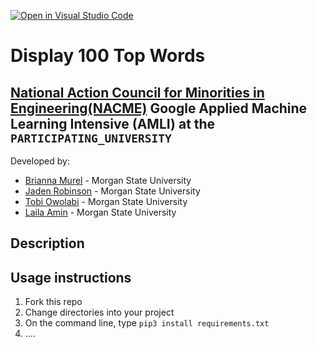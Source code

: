 [![Open in Visual Studio Code](https://classroom.github.com/assets/open-in-vscode-c66648af7eb3fe8bc4f294546bfd86ef473780cde1dea487d3c4ff354943c9ae.svg)](https://classroom.github.com/online_ide?assignment_repo_id=8127894&assignment_repo_type=AssignmentRepo)
<!--
Name of your teams' final project
-->
# Display 100 Top Words
## [National Action Council for Minorities in Engineering(NACME)](https://www.nacme.org) Google Applied Machine Learning Intensive (AMLI) at the `PARTICIPATING_UNIVERSITY`

<!--

-->
Developed by: 
- [Brianna Murel](/https://github.com/brmu22) - Morgan State University
- [Jaden Robinson](https://github.com/Jaytheegreat) - Morgan State University 
- [Tobi Owolabi](https://github.com/TobiOwolabi) - Morgan State University 
- [Laila Amin](https://github.com/nightchild993 "Laila Amin") - Morgan State University



## Description
<!--
Give a short description on what your project accomplishes and what tools is uses. In addition, you can drop screenshots directly into your README file to add them to your README. Take these from your presentations.
-->

## Usage instructions
<!--
Give details on how to install fork and install your project. You can get all of the python dependencies for your project by typing `pip3 freeze requirements.txt` on the system that runs your project. Add the generated `requirements.txt` to this repo.
-->
1. Fork this repo
2. Change directories into your project
3. On the command line, type `pip3 install requirements.txt`
4. ....
